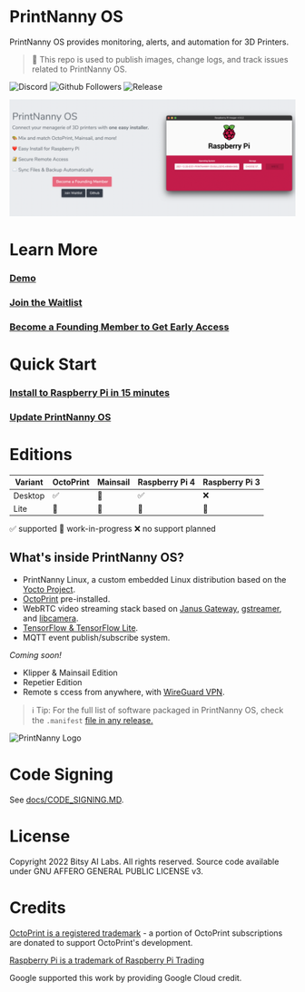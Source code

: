 # PrintNanny OS

PrintNanny OS provides monitoring, alerts, and automation for 3D Printers.

> 👋  This repo is used to publish images, change logs, and track issues related to PrintNanny OS.

![Discord](https://img.shields.io/discord/773452324692688956)
![Github Followers](https://img.shields.io/github/followers/leigh-johnson?style=social)
![Release](https://img.shields.io/github/release-date-pre/bitsy-ai/printnanny-os)

![PrintNanny Header](https://github.com/bitsy-ai/printnanny-os/raw/main/images/header.png)

# Learn More

### [Demo](https://printnanny.ai/)
### [Join the Waitlist](https://printnanny.ai/invite/)
### [Become a Founding Member to Get Early Access](https://printnanny.ai/subscriptions/signup?next=/subscriptions/checkout)

# Quick Start

### [Install to Raspberry Pi in 15 minutes](http://localhost:3000/docs/category/quick-start/)
### [Update PrintNanny OS](http://localhost:3000/docs/update-printnanny-os/)


# Editions
| Variant | OctoPrint | Mainsail | Raspberry Pi 4 | Raspberry Pi 3 |
|---------|-----------|----------|----------------|----------------|
| Desktop | ✅         | 🚧        | ✅              | ❌           |
| Lite    | 🚧         | 🚧        | 🚧              | 🚧           |

✅ supported
🚧 work-in-progress
❌ no support planned

## What's inside PrintNanny OS?

* PrintNanny Linux, a custom embedded Linux distribution based on the [Yocto Project](https://www.yoctoproject.org/).
* [OctoPrint](https://octoprint.org/) pre-installed.
* WebRTC video streaming stack based on [Janus Gateway](https://github.com/meetecho/janus-gateway), [gstreamer](https://gstreamer.freedesktop.org/), and [libcamera](https://libcamera.org/).
* [TensorFlow & TensorFlow Lite](https://www.tensorflow.org/).
* MQTT event publish/subscribe system.

_Coming soon!_
* Klipper & Mainsail Edition
* Repetier Edition
* Remote s ccess from anywhere, with [WireGuard VPN](https://www.wireguard.com/).

> ℹ️ Tip: For the full list of software packaged in PrintNanny OS, check the `.manifest` [file in any release.](https://github.com/bitsy-ai/printnanny-os/releases)


![PrintNanny Logo](https://github.com/bitsy-ai/octoprint-nanny-plugin/raw/main/docs/images/logo.jpg)

# Code Signing

See [docs/CODE_SIGNING.MD](docs/CODE_SIGNING.MD).

# License

Copyright 2022 Bitsy AI Labs. All rights reserved. Source code available under GNU AFFERO GENERAL PUBLIC LICENSE v3.

# Credits

[OctoPrint is a registered trademark](https://octoprint.org/) - a portion of OctoPrint subscriptions are donated to support OctoPrint's development.

[Raspberry Pi is a trademark of Raspberry Pi Trading](https://www.raspberrypi.com/)

Google supported this work by providing Google Cloud credit.
